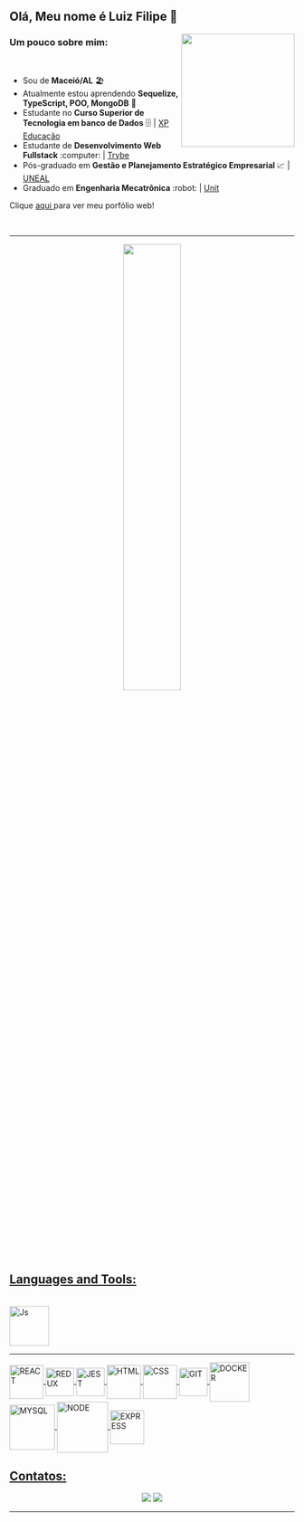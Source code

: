 ## Olá, Meu nome é Luiz Filipe 👋
<img align="right" width="200" src="https://media3.giphy.com/media/3oKIPnAiaMCws8nOsE/giphy.gif?cid=790b7611402939939b6a081028f0aa7fd39ede3f61ecd35b&rid=giphy.gif&ct=g"/>

### Um pouco sobre mim:


<br>
<div>
   <ul>
    <li>Sou de <strong>Maceió/AL</strong> 🏖️ 
    <li>Atualmente estou aprendendo <strong>Sequelize, TypeScript, POO, MongoDB</strong> 🌱
    <li>Estudante no <strong> Curso Superior de Tecnologia em banco de Dados</strong> 🗄️ | <a href="https://www.xpeducacao.com.br/?utm_source=google&utm_medium=cpc&utm_campaign=awareness_home_xpe&utm_term=29082022&utm_content=marcaxpe&gclid=Cj0KCQjw-fmZBhDtARIsAH6H8qhEMBIZzLxoSYn65MFUMYbEkcG63bIYj-YKTmCMCeX_ReR7LqpkmQ0aAhRUEALw_wcB">XP Educação</a>
    <li>Estudante de <strong>Desenvolvimento Web Fullstack</strong> :computer: | <a href="https://www.betrybe.com/">Trybe</a>
    <li>Pós-graduado em <strong>Gestão e Planejamento Estratégico Empresarial</strong> 📈 | <a href="http://www.uneal.edu.br/">UNEAL</a>
    <li>Graduado em <strong>Engenharia Mecatrônica</strong> :robot: | <a href="https://www.unit.br/">Unit</a>
     
   </ul>
   <p>Clique 
      <a href="https://luizfilipelgs.github.io/Portfolio/#hs"           target="_blank">
         aqui
      </a>
      para ver meu porfólio web!
   </p>
</div>
<br>
<hr>
<div align="center">
  <img width="45%"  src="https://github-readme-stats.vercel.app/api/top-langs/?username=luizfilipelgs&layout=compact&langs_count=7&theme=dracula"/>
</div>

<br>
<div align="center">
  <a href="https://github.com/luizfilipelgs">
</div>  
 <!-- <div>
	<h3 align="center">
		<img src="https://cdn-icons-png.flaticon.com/512/3062/3062533.png" width="50px" height="50px">
		 Minhas Soft Skills 
		<img src="https://blog.peoplefirstps.com/hubfs/226%20-%20Data.png" width="50px" height="50px">
	<h3>
	<h4 align="center">Pensamento analítico, Resiliência, Comunicação, Trabalho em Equipe, Adaptabilidade, Autoconhecimento. <h4>
</div> -->
<br>
  
  ## Languages and Tools:
  <div align="left" style="display: inline-block"><br>
     <img align="center" alt="Js" width="70" src="https://cdn.jsdelivr.net/gh/devicons/devicon/icons/javascript/javascript-original.svg">
   <hr>
    
 <img align="center" alt="REACT" width="60" src="https://cdn.jsdelivr.net/gh/devicons/devicon/icons/react/react-original-wordmark.svg">
 <img align="center" alt="REDUX" width="50" src="https://cdn.jsdelivr.net/gh/devicons/devicon/icons/redux/redux-original.svg">
 <img align="center" alt="JEST" width="50" src="https://cdn.jsdelivr.net/gh/devicons/devicon/icons/jest/jest-plain.svg" />
 <img align="center" alt="HTML" width="60" src="https://cdn.jsdelivr.net/gh/devicons/devicon/icons/html5/html5-original-wordmark.svg">
 <img align="center" alt="CSS" width="60" src="https://cdn.jsdelivr.net/gh/devicons/devicon/icons/css3/css3-original-wordmark.svg">
 <img align="center" alt="GIT" width="50" src="https://cdn.jsdelivr.net/gh/devicons/devicon/icons/git/git-original.svg">
 <img align="center" alt="DOCKER" width="70" src="https://cdn.jsdelivr.net/gh/devicons/devicon/icons/docker/docker-original-wordmark.svg" />
 <img align="center" alt="MYSQL" width="80" src="https://cdn.jsdelivr.net/gh/devicons/devicon/icons/mysql/mysql-original-wordmark.svg" />
 <img align="center" alt="NODE" width="90" src="https://cdn.jsdelivr.net/gh/devicons/devicon/icons/nodejs/nodejs-original-wordmark.svg" />
 <img align="center" alt="EXPRESS" width="60" src="https://cdn.jsdelivr.net/gh/devicons/devicon/icons/express/express-original.svg" /> 
 <!--<img align="center" alt="SEQUELIZE" width="60" src="https://cdn.jsdelivr.net/gh/devicons/devicon/icons/sequelize/sequelize-original.svg" />-->	    
 <!--<img align="center" alt="MOCHA" width="60" src="https://cdn.jsdelivr.net/gh/devicons/devicon/icons/mocha/mocha-plain.svg" />-->
  
 
  ## Contatos:
 
<div align="center"> 
  <a href="https://mail.google.com/mail/?view=cm&fs=1&to=luizfilipelgs@gmail.com"><img src="https://img.shields.io/badge/Gmail-D14836?style=for-the-badge&logo=gmail&logoColor=white"/></a>
  <a href="https://www.linkedin.com/in/luizfilipelgs/"><img src="https://img.shields.io/badge/LinkedIn-0077B5?style=for-the-badge&logo=linkedin&logoColor=white"/></a> 
 </div>
   <hr>
 
 <!-- <p align="center"> 

  ![Snake animation](https://github.com/luizfilipelgs/luizfilipelgs/blob/output/github-contribution-grid-snake.svg)
 </p> -->
